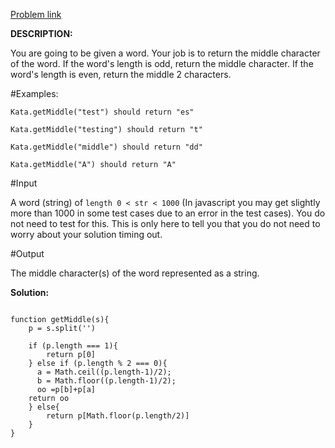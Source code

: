 <a href="https://www.codewars.com/kata/56747fd5cb988479af000028"> Problem link </a>

**DESCRIPTION:**

You are going to be given a word. Your job is to return the middle character of the word. If the word's length is odd, return the middle character. If the word's length is even, return the middle 2 characters.

#Examples:

```
Kata.getMiddle("test") should return "es"

Kata.getMiddle("testing") should return "t"

Kata.getMiddle("middle") should return "dd"

Kata.getMiddle("A") should return "A"

```

#Input

A word (string) of ```length 0 < str < 1000``` (In javascript you may get slightly more than 1000 in some test cases due to an error in the test cases). You do not need to test for this. This is only here to tell you that you do not need to worry about your solution timing out.

#Output

The middle character(s) of the word represented as a string.

**Solution:**

```

function getMiddle(s){
    p = s.split('')
    
    if (p.length === 1){
        return p[0]
    } else if (p.length % 2 === 0){
      a = Math.ceil((p.length-1)/2);
      b = Math.floor((p.length-1)/2);
      oo =p[b]+p[a]
    return oo
    } else{
        return p[Math.floor(p.length/2)]
    }
}

```
